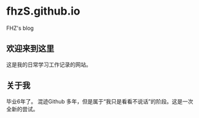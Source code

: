 # fhzS.github.io
FHZ's blog

## 欢迎来到这里

这是我的日常学习工作记录的网站。

## 关于我

毕业6年了。 混迹Github 多年，但是属于“我只是看看不说话”的阶段。这是一次全新的尝试。
